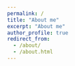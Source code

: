 ```yaml
---
permalink: /
title: "About me"
excerpt: "About me"
author_profile: true
redirect_from: 
  - /about/
  - /about.html
---
```



<style>
div {
  background-color: lightblue;
}

<body>
<div> <p style="color:grey;"> Dr. Abhishek Kumar received the B.Tech degree in Electrical Engineering from Uttarakhand Technical University, Dehradun in 2013. He finished his Ph.D. in Systems Engineering at the Department of Electrical Engineering, Indian Institute of Technology (BHU), Varanasi, India in 2019. He is the recipient of the “Young Researcher Award-2016” from the IEEE CIS Chapter, UP section, IIT Kanpur. His developed optimization algorithms “EBOwithCMAR” and “SASS” have secured the first position in IEEE CEC-2017 special session and competition on bound-constrained optimization and IEEE CEC-2020/GECCO-2020 special session and competition on real-world constrained optimization, respectively. His current research interests include swarm and evolutionary computation and its application in real-world optimization problems especially in Power System Optimization applications and Machine Learning. He also serves as a reviewer for several journals including IEEE TCYB, IET GTD, SWEVO, and ASOC.</p>
</body>
